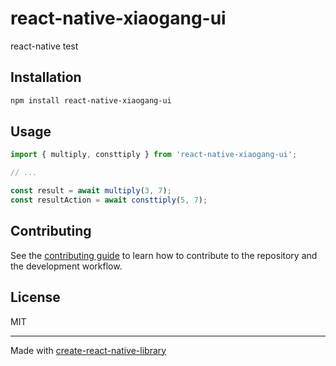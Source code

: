 # react-native-xiaogang-ui

react-native test

## Installation

```sh
npm install react-native-xiaogang-ui
```

## Usage

```js
import { multiply, consttiply } from 'react-native-xiaogang-ui';

// ...

const result = await multiply(3, 7);
const resultAction = await consttiply(5, 7);
```

## Contributing

See the [contributing guide](CONTRIBUTING.md) to learn how to contribute to the repository and the development workflow.

## License

MIT

---

Made with [create-react-native-library](https://github.com/callstack/react-native-builder-bob)

